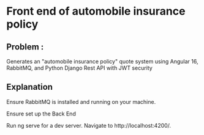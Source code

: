 
# Front end of automobile insurance policy
## Problem :
Generates an "automobile insurance policy" quote system  using Angular 16, RabbitMQ, and Python Django Rest API with JWT security


## Explanation

Ensure RabbitMQ is installed and running on your machine. 

Ensure set up the Back End

Run ng serve for a dev server. Navigate to http://localhost:4200/.


